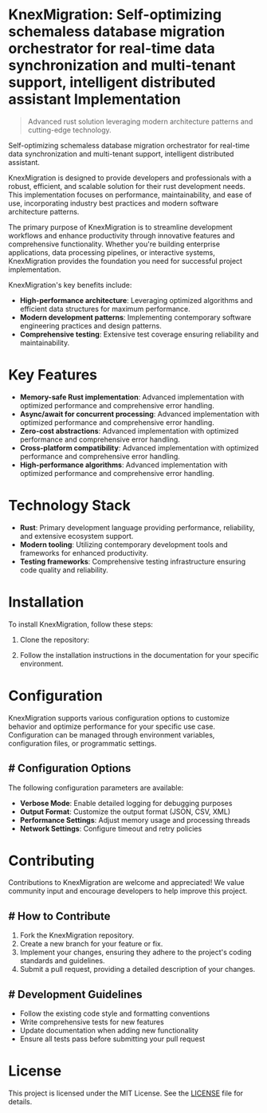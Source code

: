 <!-- fallback_KnexMigration_20251003202829_63076 -->

# KnexMigration: Self-optimizing schemaless database migration orchestrator for real-time data synchronization and multi-tenant support, intelligent distributed assistant Implementation
> Advanced rust solution leveraging modern architecture patterns and cutting-edge technology.

Self-optimizing schemaless database migration orchestrator for real-time data synchronization and multi-tenant support, intelligent distributed assistant.

KnexMigration is designed to provide developers and professionals with a robust, efficient, and scalable solution for their rust development needs. This implementation focuses on performance, maintainability, and ease of use, incorporating industry best practices and modern software architecture patterns.

The primary purpose of KnexMigration is to streamline development workflows and enhance productivity through innovative features and comprehensive functionality. Whether you're building enterprise applications, data processing pipelines, or interactive systems, KnexMigration provides the foundation you need for successful project implementation.

KnexMigration's key benefits include:

* **High-performance architecture**: Leveraging optimized algorithms and efficient data structures for maximum performance.
* **Modern development patterns**: Implementing contemporary software engineering practices and design patterns.
* **Comprehensive testing**: Extensive test coverage ensuring reliability and maintainability.

# Key Features

* **Memory-safe Rust implementation**: Advanced implementation with optimized performance and comprehensive error handling.
* **Async/await for concurrent processing**: Advanced implementation with optimized performance and comprehensive error handling.
* **Zero-cost abstractions**: Advanced implementation with optimized performance and comprehensive error handling.
* **Cross-platform compatibility**: Advanced implementation with optimized performance and comprehensive error handling.
* **High-performance algorithms**: Advanced implementation with optimized performance and comprehensive error handling.

# Technology Stack

* **Rust**: Primary development language providing performance, reliability, and extensive ecosystem support.
* **Modern tooling**: Utilizing contemporary development tools and frameworks for enhanced productivity.
* **Testing frameworks**: Comprehensive testing infrastructure ensuring code quality and reliability.

# Installation

To install KnexMigration, follow these steps:

1. Clone the repository:


2. Follow the installation instructions in the documentation for your specific environment.

# Configuration

KnexMigration supports various configuration options to customize behavior and optimize performance for your specific use case. Configuration can be managed through environment variables, configuration files, or programmatic settings.

## # Configuration Options

The following configuration parameters are available:

* **Verbose Mode**: Enable detailed logging for debugging purposes
* **Output Format**: Customize the output format (JSON, CSV, XML)
* **Performance Settings**: Adjust memory usage and processing threads
* **Network Settings**: Configure timeout and retry policies

# Contributing

Contributions to KnexMigration are welcome and appreciated! We value community input and encourage developers to help improve this project.

## # How to Contribute

1. Fork the KnexMigration repository.
2. Create a new branch for your feature or fix.
3. Implement your changes, ensuring they adhere to the project's coding standards and guidelines.
4. Submit a pull request, providing a detailed description of your changes.

## # Development Guidelines

* Follow the existing code style and formatting conventions
* Write comprehensive tests for new features
* Update documentation when adding new functionality
* Ensure all tests pass before submitting your pull request

# License

This project is licensed under the MIT License. See the [LICENSE](https://github.com/Nurulika/KnexMigration/blob/main/LICENSE) file for details.
